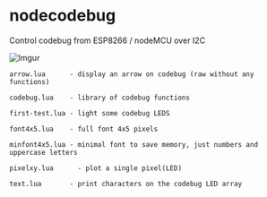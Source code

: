 # nodecodebug
Control codebug from ESP8266 / nodeMCU over I2C

![Imgur](http://i.imgur.com/XJjNaiwm.jpg)

    arrow.lua      - display an arrow on codebug (raw without any functions) 
  
    codebug.lua    - library of codebug functions
	
    first-test.lua - light some codebug LEDS
	
    font4x5.lua    - full font 4x5 pixels
	
    minfont4x5.lua - minimal font to save memory, just numbers and uppercase letters
	
    pixelxy.lua 	 - plot a single pixel(LED) 
	
    text.lua       - print characters on the codebug LED array
